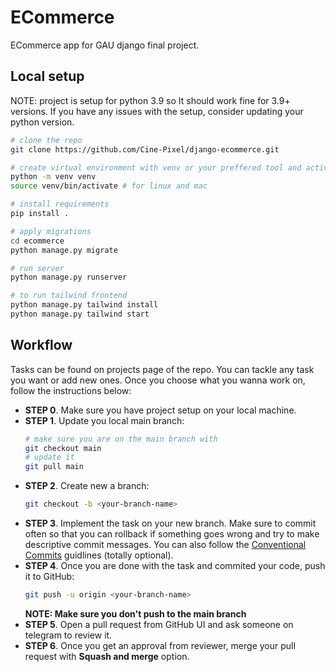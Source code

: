 # ECommerce

ECommerce app for GAU django final project.


## Local setup
NOTE: project is setup for python 3.9 so It should work fine for 3.9+ versions. If you have any issues with the setup, consider updating your python version.
```sh
# clone the repo
git clone https://github.com/Cine-Pixel/django-ecommerce.git

# create virtual environment with venv or your preffered tool and activate
python -m venv venv
source venv/bin/activate # for linux and mac

# install requirements
pip install .

# apply migrations
cd ecommerce
python manage.py migrate

# run server
python manage.py runserver

# to run tailwind frontend
python manage.py tailwind install
python manage.py tailwind start
```

## Workflow

Tasks can be found on projects page of the repo. You can tackle any task you want or add new ones. 
Once you choose what you wanna work on, follow the instructions below:

- **STEP 0**. Make sure you have project setup on your local machine.
- **STEP 1**. Update you local main branch: 
    ```sh
    # make sure you are on the main branch with
    git checkout main
    # update it
    git pull main
    ```
- **STEP 2**. Create new a branch:
    ```sh
    git checkout -b <your-branch-name>
    ```
- **STEP 3**. Implement the task on your new branch. Make sure to commit often so that you can rollback if something goes wrong and try to make descriptive commit messages. You can also follow the [Conventional Commits](https://www.conventionalcommits.org/en/v1.0.0/) guidlines (totally optional).
- **STEP 4**. Once you are done with the task and commited your code, push it to GitHub:
    ```sh
    git push -u origin <your-branch-name>
    ```
    **NOTE: Make sure you don't push to the main branch**
- **STEP 5**. Open a pull request from GitHub UI and ask someone on telegram to review it.
- **STEP 6**. Once you get an approval from reviewer, merge your pull request with **Squash and merge** option.
